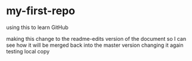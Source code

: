 # my-first-repo
using this to learn GitHub

making this change to the readme-edits version of the document so I can see how it will be merged back into the master version
changing it again
testing local copy
